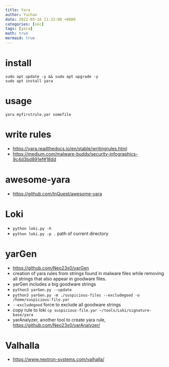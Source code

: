 ```yaml
---
title: Yara
author: Yuchao
date: 2022-05-16 11:33:00 +0800
categories: [sec]
tags: [yara]
math: true
mermaid: true
---
```



# install
```
sudo apt update -y && sudo apt upgrade -y
sudo apt install yara
```

# usage
```
yara myfirstrule.yar somefile
```

# write rules
- <https://yara.readthedocs.io/en/stable/writingrules.html>
- <https://medium.com/malware-buddy/security-infographics-9c4d3bd891ef#18dd>

# awesome-yara
- <https://github.com/InQuest/awesome-yara>

# Loki
- ``` python loki.py -h ```
- ``` python loki.py -p . ``` path of current directory

# yarGen
- <https://github.com/Neo23x0/yarGen>
- creation of yara rules from strings found in malware files while removing all strings that also appear in goodware files.
- yarGen includes a big goodware strings
- ``` python3 yarGen.py --update ```
- ``` python3 yarGen.py -m ./suspicious-files --excludegood -o /home/suspicious-file.yar ```
- ``` --excludegood ``` force to exclude all goodware strings 
- copy rule to loki ``` cp suspicious-file.yar ~/tools/Loki/signature-base/yara ``` 
- yarAnalyzer, another tool to create yara rule, <https://github.com/Neo23x0/yarAnalyzer/>

# Valhalla
- <https://www.nextron-systems.com/valhalla/>
